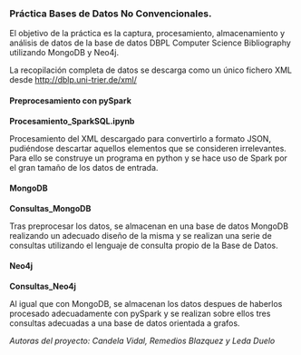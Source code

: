 ### Práctica Bases de Datos No Convencionales.

El objetivo de la práctica es la captura, procesamiento, almacenamiento y
análisis de datos de la base de datos DBPL Computer Science Bibliography utilizando
MongoDB y Neo4j.

La recopilación completa de datos se descarga como un único fichero XML desde http://dblp.uni-trier.de/xml/

#### Preprocesamiento con pySpark
**Procesamiento_SparkSQL.ipynb**

Procesamiento del XML descargado para convertirlo a formato JSON, pudiéndose descartar aquellos elementos que se consideren irrelevantes. Para ello se construye un programa en python y se hace uso de Spark por el gran tamaño de los datos de entrada.

#### MongoDB
**Consultas_MongoDB**

Tras preprocesar los datos, se almacenan en una base de datos MongoDB realizando un adecuado diseño de la misma y se realizan una serie de consultas utilizando el lenguaje de consulta propio de la Base de Datos.

#### Neo4j
**Consultas_Neo4j**

Al igual que con MongoDB, se almacenan los datos despues de haberlos procesado adecuadamente con pySpark y se realizan sobre ellos tres consultas adecuadas a una base de datos orientada a grafos.

*Autoras del proyecto: Candela Vidal, Remedios Blazquez y Leda Duelo*
